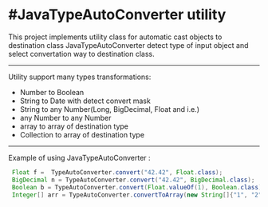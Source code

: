 #JavaTypeAutoConverter utility
=====
This project implements utility class for automatic cast objects to destination class
JavaTypeAutoConverter detect type of input object and select convertation way to destination class.
____
Utility support many types transformations:
 - Number to Boolean
 - String to Date with detect convert mask
 - String to any Number(Long, BigDecimal,  Float and i.e.)
 - any Number to any Number
 - array to array of destination type
 - Collection to array of destination type
____
Example of using JavaTypeAutoConverter :
```Java
 Float f =  TypeAutoConverter.convert("42.42", Float.class);
 BigDecimal n = TypeAutoConverter.convert("42.42", BigDecimal.class);
 Boolean b = TypeAutoConverter.convert(Float.valueOf(1), Boolean.class);
 Integer[] arr = TypeAutoConverter.convertToArray(new String[]{"1", "2", "3"}, Integer.class);
```

